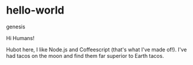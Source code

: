 # hello-world
genesis

Hi Humans!

Hubot here, I like Node.js and Coffeescript (that's what I've made of!).
I've had tacos on the moon and find them far superior to Earth tacos.
